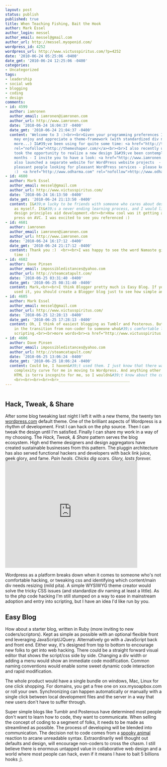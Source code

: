 ```yaml
---
layout: post
status: publish
published: true
title: When Teaching Fishing, Bait the Hook
author: Mark Essel
author_login: messel
author_email: messel@gmail.com
author_url: http://messel.myopenid.com/
wordpress_id: 4252
wordpress_url: http://www.victusspiritus.com/?p=4252
date: '2010-06-24 05:25:06 -0400'
date_gmt: '2010-06-24 12:25:06 -0400'
categories:
- Uncategorized
tags:
- leadership
- social web
- blogging
- coding
- design
comments:
- id: 4599
  author: iamronen
  author_email: iamronen@iamronen.com
  author_url: http://www.iamronen.com
  date: '2010-06-24 16:04:37 -0400'
  date_gmt: '2010-06-24 21:04:37 -0400'
  content: 'Welcome to 3 :)<br><br>Given your programming preferences I thought you
    may enjoy and appreciate a theme-framework (with standardized div names and much
    more...) I&#39;ve been using for quite some time: <a href="http://themeshaper.com/"
    rel="nofollow">http://themeshaper.com/</a><br><br>I also recently upgraded - and
    took the opportunity to realize a new design I&#39;ve been contemplating for some
    months - I invite you to have a look: <a href="http://www.iamronen.com" rel="nofollow">http://www.iamronen.com</a><br><br>I&#39;ve
    also launched a separate website for WordPress website projects  - so if you encounter
    pleasant people looking for pleasant WordPress services - please keep me in mind
    :)  <a href="http://www.odharma.com" rel="nofollow">http://www.odharma.com</a>'
- id: 4600
  author: Mark Essel
  author_email: messel@gmail.com
  author_url: http://www.victusspiritus.com/
  date: '2010-06-24 16:13:50 -0400'
  date_gmt: '2010-06-24 21:13:50 -0400'
  content: I&#39;m lucky to be friends with someone who cares about design as much
    as myself. It&#39;s a never ending learning process, and I would like to see more
    design principles aid development.<br><br>How cool was it getting a little positive
    press on AVC. I was excited to see you referenced :)
- id: 4601
  author: iamronen
  author_email: iamronen@iamronen.com
  author_url: http://www.iamronen.com
  date: '2010-06-24 16:17:12 -0400'
  date_gmt: '2010-06-24 21:17:12 -0400'
  content: Thank you :)  <br><br>I was happy to see the word Namaste given some air
    time :)
- id: 4602
  author: Dave Pinsen
  author_email: impossibledistances@yahoo.com
  author_url: http://steamcatapult.com/
  date: '2010-06-25 03:31:40 -0400'
  date_gmt: '2010-06-25 08:31:40 -0400'
  content: Mark,<br><br>I think Blogger pretty much is Easy Blog. If you haven&#39;t
    used it, you should create a Blogger blog just to see how simple and easy it is.
- id: 4605
  author: Mark Essel
  author_email: messel@gmail.com
  author_url: http://www.victusspiritus.com/
  date: '2010-06-25 12:28:13 -0400'
  date_gmt: '2010-06-25 17:28:13 -0400'
  content: Oh, I think of easiest blogging as Tumblr and Posterous. But neither aid
    in the transition from non-coder to someone who&#39;s comfortable looking at web
    scripting.<br><br>more words<br><a href="http://www.victusspiritus.com" rel="nofollow">http://www.victusspiritus.com</a>
- id: 4606
  author: Dave Pinsen
  author_email: impossibledistances@yahoo.com
  author_url: http://steamcatapult.com/
  date: '2010-06-25 13:06:24 -0400'
  date_gmt: '2010-06-25 18:06:24 -0400'
  content: Could be, I haven&#39;t used them. I just know that there was sort of a
    complexity curve for me in moving to Wordpress. And anything other than basic
    HTML is terra incognito for me, so I wouldn&#39;t know about the coding aspect.
    <br><br><br><br><br>________________________________
---
```

<p><a href="{{ site.url }}/assets/2010/06/p_235_214_20BA78D0-3737-4B55-9C6F-1CD3DB49833B.jpeg"><img src="{{ site.url }}/assets/2010/06/p_235_214_20BA78D0-3737-4B55-9C6F-1CD3DB49833B.jpeg" alt="" class="alignnone size-full" /></a></p>
<h2>Hack, Tweak, & Share</h2>
<p>After some blog tweaking last night I left it with a new theme, the twenty ten <a href="http://wordpress.com">wordpress.com</a> default theme. One of the brilliant aspects of Wordpress is a rhythm of development. First I can hack on the php source. Then I can tweak the design until I'm satisfied. Finally I can share my work in a way of my choosing. The <i>Hack, Tweak, & Share</I> pattern serves the blog ecosystem. High end theme designers and design aggregators have created sustainable businesses from this pattern. The pluggin architecture has also served functional hackers and developers with back link juice, geek glory, and fame. <I>Pain heals. Chicks dig scars. Glory, lasts forever.</I><br />
<object classid="clsid:d27cdb6e-ae6d-11cf-96b8-444553540000" width="425" height="344" codebase="http://download.macromedia.com/pub/shockwave/cabs/flash/swflash.cab#version=6,0,40,0"><param name="allowFullScreen" value="true" /><param name="allowScriptAccess" value="always" /><param name="src" value="http://www.youtube.com/v/Q6E4Oy6pFKQ&color1=0xb1b1b1&color2=0xcfcfcf&feature=player_embedded&fs=1" /><param name="allowfullscreen" value="true" /><embed type="application/x-shockwave-flash" width="425" height="344" src="http://www.youtube.com/v/Q6E4Oy6pFKQ&color1=0xb1b1b1&color2=0xcfcfcf&feature=player_embedded&fs=1" allowscriptaccess="always" allowfullscreen="true"></embed></object></p>
<p>Wordpress as a platform breaks down when it comes to someone who's not comfortable hacking, or tweaking css and identifying which content/main div needs resizing (mild pita). A simple WYSIWYG theme creator would solve the tricky CSS issues (and standardize div naming at least a little). As to the php code hacking I'm still stumped on a way to ease in mainstream adoption and entry into scripting, but I have an idea I'd like run by you.</p>
<h2>Easy Blog</h2>
<p>How about a starter blog, written in Ruby (more inviting to new coders/scriptors). Kept as simple as possible with an optional flexible front end leveraging JavaScript/JQuery. Alternatively go with a JavaScript back and front end. Either way, it's designed from top to bottom to encourage new folks to get into web hacking. There could be a straight forward visual editor that shows the script/css side by side. Changing a div width or adding a menu would show an immediate code modification. Common naming conventions would enable some sweet dynamic code interaction and rapid modification.</p>
<p>The whole product would have a single bundle on windows, Mac, Linux for one click shopping. For domains, you get a free one on xxx.mysoapbox.com or roll your own. Synchronizing can happen automatically or manually with a single click between local development files and the server in a way that new users don't have to suffer through. </p>
<p>Super simple blogs like Tumblr and Posterous have determined most people don't want to learn how to code, they want to communicate. When selling the concept of coding to a segment of folks, it needs to be made as streamlined as possible. The process of developing will be blended into communication. The decision not to code comes from a <a href="http://www.victusspiritus.com/?s=spooky+animal&submit=Search">spooky animal</a> reaction to arcane unreadable syntax. Extraordinarily well thought out defaults and design, will encourage non-coders to cross the chasm. I still believe there is enormous untapped value in collaborative web design and a world where most people can hack, even if it means I have to bait 5 billions hooks ;).</p>
